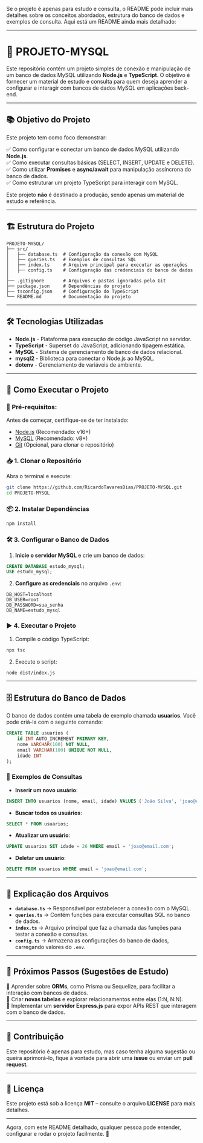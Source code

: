 Se o projeto é apenas para estudo e consulta, o README pode incluir mais detalhes sobre os conceitos abordados, estrutura do banco de dados e exemplos de consulta. Aqui está um README ainda mais detalhado:

---

# 📌 PROJETO-MYSQL

Este repositório contém um projeto simples de conexão e manipulação de um banco de dados MySQL utilizando **Node.js** e **TypeScript**. O objetivo é fornecer um material de estudo e consulta para quem deseja aprender a configurar e interagir com bancos de dados MySQL em aplicações back-end.

---

## 📚 Objetivo do Projeto

Este projeto tem como foco demonstrar:

✅ Como configurar e conectar um banco de dados MySQL utilizando **Node.js**.  
✅ Como executar consultas básicas (SELECT, INSERT, UPDATE e DELETE).  
✅ Como utilizar **Promises** e **async/await** para manipulação assíncrona do banco de dados.  
✅ Como estruturar um projeto TypeScript para interagir com MySQL.  

Este projeto **não** é destinado a produção, sendo apenas um material de estudo e referência.  

---

## 🏗 Estrutura do Projeto

```
PROJETO-MYSQL/
├── src/
│   ├── database.ts  # Configuração da conexão com MySQL
│   ├── queries.ts   # Exemplos de consultas SQL
│   ├── index.ts     # Arquivo principal para executar as operações
│   ├── config.ts    # Configuração das credenciais do banco de dados
│
├── .gitignore       # Arquivos e pastas ignoradas pelo Git
├── package.json     # Dependências do projeto
├── tsconfig.json    # Configuração do TypeScript
└── README.md        # Documentação do projeto
```

---

## 🛠 Tecnologias Utilizadas

- **Node.js** - Plataforma para execução de código JavaScript no servidor.
- **TypeScript** - Superset do JavaScript, adicionando tipagem estática.
- **MySQL** - Sistema de gerenciamento de banco de dados relacional.
- **mysql2** - Biblioteca para conectar o Node.js ao MySQL.
- **dotenv** - Gerenciamento de variáveis de ambiente.

---

## 🚀 Como Executar o Projeto

### 📌 Pré-requisitos:

Antes de começar, certifique-se de ter instalado:

- [Node.js](https://nodejs.org/) (Recomendado: v16+)
- [MySQL](https://www.mysql.com/) (Recomendado: v8+)
- [Git](https://git-scm.com/) (Opcional, para clonar o repositório)

### 📥 1. Clonar o Repositório

Abra o terminal e execute:

```bash
git clone https://github.com/RicardoTavaresDias/PROJETO-MYSQL.git
cd PROJETO-MYSQL
```

### 📦 2. Instalar Dependências

```bash
npm install
```

### 🛠 3. Configurar o Banco de Dados

1. **Inicie o servidor MySQL** e crie um banco de dados:

```sql
CREATE DATABASE estudo_mysql;
USE estudo_mysql;
```

2. **Configure as credenciais** no arquivo `.env`:

```
DB_HOST=localhost
DB_USER=root
DB_PASSWORD=sua_senha
DB_NAME=estudo_mysql
```

### ▶️ 4. Executar o Projeto

1. Compile o código TypeScript:

```bash
npx tsc
```

2. Execute o script:

```bash
node dist/index.js
```

---

## 🗄️ Estrutura do Banco de Dados

O banco de dados contém uma tabela de exemplo chamada **usuarios**. Você pode criá-la com o seguinte comando:

```sql
CREATE TABLE usuarios (
    id INT AUTO_INCREMENT PRIMARY KEY,
    nome VARCHAR(100) NOT NULL,
    email VARCHAR(100) UNIQUE NOT NULL,
    idade INT
);
```

### 📌 Exemplos de Consultas

- **Inserir um novo usuário**:

```sql
INSERT INTO usuarios (nome, email, idade) VALUES ('João Silva', 'joao@email.com', 25);
```

- **Buscar todos os usuários**:

```sql
SELECT * FROM usuarios;
```

- **Atualizar um usuário**:

```sql
UPDATE usuarios SET idade = 26 WHERE email = 'joao@email.com';
```

- **Deletar um usuário**:

```sql
DELETE FROM usuarios WHERE email = 'joao@email.com';
```

---

## 📝 Explicação dos Arquivos

- **`database.ts`** → Responsável por estabelecer a conexão com o MySQL.  
- **`queries.ts`** → Contém funções para executar consultas SQL no banco de dados.  
- **`index.ts`** → Arquivo principal que faz a chamada das funções para testar a conexão e consultas.  
- **`config.ts`** → Armazena as configurações do banco de dados, carregando valores do `.env`.  

---

## 🎯 Próximos Passos (Sugestões de Estudo)

🔹 Aprender sobre **ORMs**, como Prisma ou Sequelize, para facilitar a interação com bancos de dados.  
🔹 Criar **novas tabelas** e explorar relacionamentos entre elas (1:N, N:N).  
🔹 Implementar um **servidor Express.js** para expor APIs REST que interagem com o banco de dados.  

---

## 🤝 Contribuição

Este repositório é apenas para estudo, mas caso tenha alguma sugestão ou queira aprimorá-lo, fique à vontade para abrir uma **issue** ou enviar um **pull request**.  

---

## 📜 Licença

Este projeto está sob a licença **MIT** – consulte o arquivo **LICENSE** para mais detalhes.

---

Agora, com este README detalhado, qualquer pessoa pode entender, configurar e rodar o projeto facilmente. 🚀